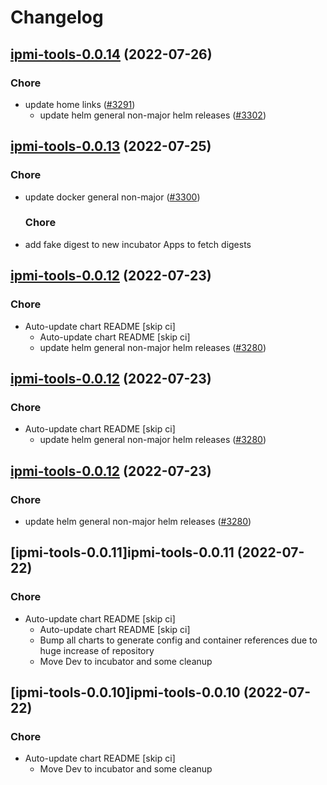# Changelog



## [ipmi-tools-0.0.14](https://github.com/truecharts/apps/compare/ipmi-tools-0.0.13...ipmi-tools-0.0.14) (2022-07-26)

### Chore

- update home links ([#3291](https://github.com/truecharts/apps/issues/3291))
  - update helm general non-major helm releases ([#3302](https://github.com/truecharts/apps/issues/3302))




## [ipmi-tools-0.0.13](https://github.com/truecharts/apps/compare/ipmi-tools-0.0.12...ipmi-tools-0.0.13) (2022-07-25)

### Chore

- update docker general non-major ([#3300](https://github.com/truecharts/apps/issues/3300))

  ### Chore

- add fake digest to new incubator Apps to fetch digests




## [ipmi-tools-0.0.12](https://github.com/truecharts/apps/compare/ipmi-tools-0.0.11...ipmi-tools-0.0.12) (2022-07-23)

### Chore

- Auto-update chart README [skip ci]
  - Auto-update chart README [skip ci]
  - update helm general non-major helm releases ([#3280](https://github.com/truecharts/apps/issues/3280))




## [ipmi-tools-0.0.12](https://github.com/truecharts/apps/compare/ipmi-tools-0.0.11...ipmi-tools-0.0.12) (2022-07-23)

### Chore

- Auto-update chart README [skip ci]
  - update helm general non-major helm releases ([#3280](https://github.com/truecharts/apps/issues/3280))




## [ipmi-tools-0.0.12](https://github.com/truecharts/apps/compare/ipmi-tools-0.0.11...ipmi-tools-0.0.12) (2022-07-23)

### Chore

- update helm general non-major helm releases ([#3280](https://github.com/truecharts/apps/issues/3280))




## [ipmi-tools-0.0.11]ipmi-tools-0.0.11 (2022-07-22)

### Chore

- Auto-update chart README [skip ci]
  - Auto-update chart README [skip ci]
  - Bump all charts to generate config and container references due to huge increase of repository
  - Move Dev to incubator and some cleanup




## [ipmi-tools-0.0.10]ipmi-tools-0.0.10 (2022-07-22)

### Chore

- Auto-update chart README [skip ci]
  - Move Dev to incubator and some cleanup

